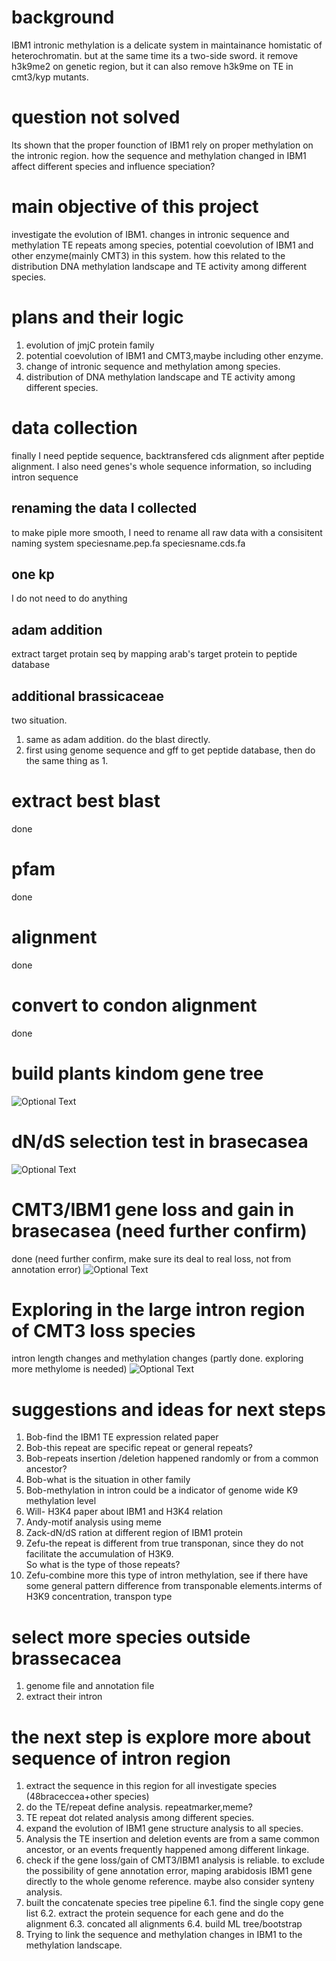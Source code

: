# background
IBM1 intronic methylation is a delicate system in maintainance homistatic of heterochromatin. 
but at the same time its a two-side sword. it remove h3k9me2 on genetic region, but it can also remove h3k9me on TE in cmt3/kyp mutants.
# question not solved
Its shown that the proper founction of IBM1 rely on proper methylation on the intronic region. how the sequence and methylation changed in IBM1 affect different species and influence speciation? 
# main objective of this project
investigate the evolution of IBM1. changes in intronic sequence and methylation TE repeats among species, potential coevolution of IBM1 and other enzyme(mainly CMT3) in this system. how this related to the distribution DNA methylation landscape and TE activity among different species.
# plans and their logic
1. evolution of jmjC protein family
2. potential coevolution of IBM1 and CMT3,maybe including other enzyme.
3. change of intronic sequence and methylation among species.
4. distribution of DNA methylation landscape and TE activity among different species.

# data collection
finally I need peptide sequence, backtransfered cds alignment after peptide alignment.
I also need genes's whole sequence information, so including intron sequence
## renaming the data I collected
to make piple more smooth, I need to rename all raw data with a consisitent naming system
speciesname.pep.fa
speciesname.cds.fa
## one kp
I do not need to do anything
## adam addition
extract target protain seq by mapping arab's target protein to peptide database
## additional brassicaceae
two situation.
1. same as adam addition. do the blast directly.
2. first using genome sequence and gff to get peptide database, then do the same thing as 1.
# extract best blast
done
# pfam
done
# alignment
done
# convert to condon alignment
done
# build plants kindom gene tree
![Optional Text](./png/1.tree.jmjC.1-02.png)
# dN/dS selection test in brasecasea
![Optional Text](./png/IBM1.dnds-01.tree.png)
# CMT3/IBM1 gene loss and gain in brasecasea (need further confirm)
done (need further confirm, make sure its deal to real loss, not from annotation error)
![Optional Text](./png/lossevents.ibm1,cmt3-01.png)
# Exploring in the large intron region of CMT3 loss species
intron length changes and methylation changes (partly done. exploring more methylome is needed)
![Optional Text](./png/genestructure.IBM1-01.png)
# suggestions and ideas for next steps
1. Bob-find the IBM1 TE expression related paper  
2. Bob-this repeat are specific repeat or general repeats?  
3. Bob-repeats insertion /deletion happened randomly or from a common ancestor?  
4. Bob-what is the situation in other family  
5. Bob-methylation in intron could be a indicator of genome wide K9 methylation level  
6. Will- H3K4 paper about IBM1 and H3K4 relation  
7. Andy-motif analysis using meme  
8. Zack-dN/dS ration at different region of IBM1 protein  
9. Zefu-the repeat is different from true transponan, since they do not facilitate the accumulation of H3K9.  
So what is the type of those repeats?  
10. Zefu-combine more this type of intron methylation, see if there have some general pattern difference from transponable   elements.interms of H3K9 concentration, transpon type  
# select more species outside brassecacea
1. genome file and annotation file
2. extract their intron
# the next step is explore more about sequence of intron region 
1. extract the sequence in this region for all investigate species (48braceccea+other species) 
2. do the TE/repeat define analysis. repeatmarker,meme?
3. TE repeat dot related analysis among different species.
4. expand the evolution of IBM1 gene structure analysis to all species.
4. Analysis the TE insertion and deletion events are from a same common ancestor, or an events frequently happened among different linkage.
5. check if the gene loss/gain of CMT3/IBM1 analysis is reliable. to exclude the possibility of gene annotation error, maping arabidosis IBM1 gene directly to the whole genome reference. maybe also consider synteny analysis.
6. built the concatenate species tree pipeline
6.1. find the single copy gene list
6.2. extract the protein sequence for each gene and do the alignment
6.3. concated all alignments
6.4. build ML tree/bootstrap
7. Trying to link the sequence and methylation changes in IBM1 to the methylation landscape.
